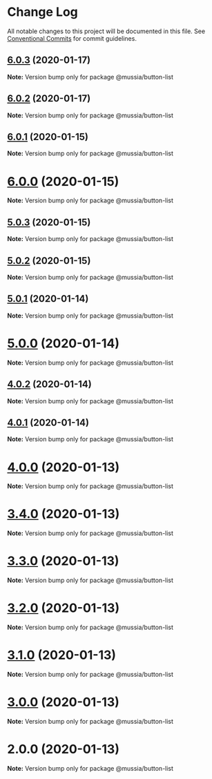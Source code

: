 # Change Log

All notable changes to this project will be documented in this file.
See [Conventional Commits](https://conventionalcommits.org) for commit guidelines.

## [6.0.3](https://github.com/yurikrupnik/mussia3/compare/@mussia/button-list@6.0.2...@mussia/button-list@6.0.3) (2020-01-17)

**Note:** Version bump only for package @mussia/button-list





## [6.0.2](https://github.com/yurikrupnik/mussia3/compare/@mussia/button-list@6.0.1...@mussia/button-list@6.0.2) (2020-01-17)

**Note:** Version bump only for package @mussia/button-list





## [6.0.1](https://github.com/yurikrupnik/mussia3/compare/@mussia/button-list@6.0.0...@mussia/button-list@6.0.1) (2020-01-15)

**Note:** Version bump only for package @mussia/button-list





# [6.0.0](https://github.com/yurikrupnik/mussia3/compare/@mussia/button-list@5.0.3...@mussia/button-list@6.0.0) (2020-01-15)

**Note:** Version bump only for package @mussia/button-list





## [5.0.3](https://github.com/yurikrupnik/mussia3/compare/@mussia/button-list@5.0.2...@mussia/button-list@5.0.3) (2020-01-15)

**Note:** Version bump only for package @mussia/button-list





## [5.0.2](https://github.com/yurikrupnik/mussia3/compare/@mussia/button-list@5.0.1...@mussia/button-list@5.0.2) (2020-01-15)

**Note:** Version bump only for package @mussia/button-list





## [5.0.1](https://github.com/yurikrupnik/mussia3/compare/@mussia/button-list@5.0.0...@mussia/button-list@5.0.1) (2020-01-14)

**Note:** Version bump only for package @mussia/button-list





# [5.0.0](https://github.com/yurikrupnik/mussia3/compare/@mussia/button-list@4.0.2...@mussia/button-list@5.0.0) (2020-01-14)

**Note:** Version bump only for package @mussia/button-list





## [4.0.2](https://github.com/yurikrupnik/mussia3/compare/@mussia/button-list@4.0.1...@mussia/button-list@4.0.2) (2020-01-14)

**Note:** Version bump only for package @mussia/button-list





## [4.0.1](https://github.com/yurikrupnik/mussia3/compare/@mussia/button-list@4.0.0...@mussia/button-list@4.0.1) (2020-01-14)

**Note:** Version bump only for package @mussia/button-list





# [4.0.0](https://github.com/yurikrupnik/mussia3/compare/@mussia/button-list@3.4.0...@mussia/button-list@4.0.0) (2020-01-13)

**Note:** Version bump only for package @mussia/button-list





# [3.4.0](https://github.com/yurikrupnik/mussia3/compare/@mussia/button-list@3.3.0...@mussia/button-list@3.4.0) (2020-01-13)

**Note:** Version bump only for package @mussia/button-list





# [3.3.0](https://github.com/yurikrupnik/mussia3/compare/@mussia/button-list@3.2.0...@mussia/button-list@3.3.0) (2020-01-13)

**Note:** Version bump only for package @mussia/button-list





# [3.2.0](https://github.com/yurikrupnik/mussia3/compare/@mussia/button-list@3.1.0...@mussia/button-list@3.2.0) (2020-01-13)

**Note:** Version bump only for package @mussia/button-list





# [3.1.0](https://github.com/yurikrupnik/mussia3/compare/@mussia/button-list@3.0.0...@mussia/button-list@3.1.0) (2020-01-13)

**Note:** Version bump only for package @mussia/button-list





# [3.0.0](https://github.com/yurikrupnik/mussia3/compare/@mussia/button-list@2.0.0...@mussia/button-list@3.0.0) (2020-01-13)

**Note:** Version bump only for package @mussia/button-list





# 2.0.0 (2020-01-13)

**Note:** Version bump only for package @mussia/button-list
